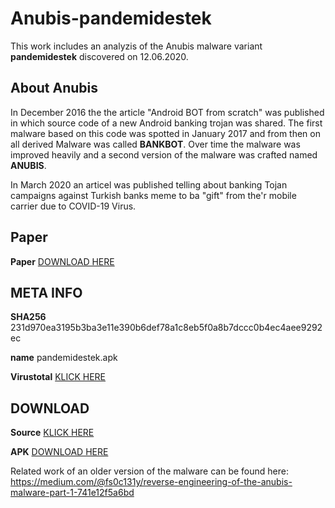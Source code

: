 # Anubis-pandemidestek

This work includes an analyzis of the Anubis malware variant **pandemidestek** discovered on 12.06.2020.

## About Anubis


In December 2016 the the article "Android BOT from scratch" was published in which source code of a new Android banking trojan was shared. The first malware based on this code was spotted in January 2017 and from then on all derived Malware was called **BANKBOT**. Over time the malware was improved heavily and a second version of the malware was crafted named **ANUBIS**.

In March 2020 an articel was published telling about banking Tojan campaigns against Turkish banks meme to ba "gift" from the'r mobile carrier due to COVID-19 Virus.


## Paper

**Paper**      [DOWNLOAD HERE](anubis_23_06_2020.pdf)

## META INFO

**SHA256**     231d970ea3195b3ba3e11e390b6def78a1c8eb5f0a8b7dccc0b4ec4aee9292ec

**name**       pandemidestek.apk

**Virustotal** [KLICK HERE](https://www.virustotal.com/gui/file/231d970ea3195b3ba3e11e390b6def78a1c8eb5f0a8b7dccc0b4ec4aee9292ec/detection)

## DOWNLOAD

**Source**     [KLICK HERE](https://dosya.org/f.php?h=0G8rhXAJ\&d=1)

**APK**        [DOWNLOAD HERE](apk/pandemidestek.apk)

Related work of an older version of the malware can be found here: https://medium.com/@fs0c131y/reverse-engineering-of-the-anubis-malware-part-1-741e12f5a6bd
